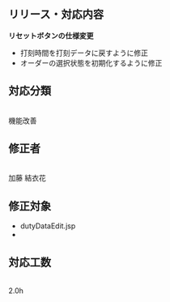## リリース・対応内容
**リセットボタンの仕様変更**
- 打刻時間を打刻データに戻すように修正
- オーダーの選択状態を初期化するように修正


## 対応分類
<br>機能改善

## 修正者
<br>加藤 結衣花

## 修正対象
- dutyDataEdit.jsp
-

## 対応工数
<br>2.0h







